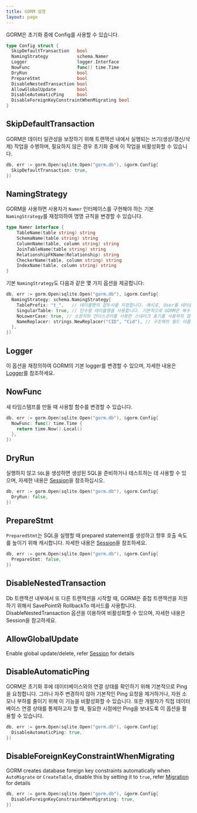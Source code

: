 ```yaml
---
title: GORM 설정
layout: page
---
```


GORM은 초기화 중에 Config를 사용할 수 있습니다.

```go
type Config struct {
  SkipDefaultTransaction   bool
  NamingStrategy           schema.Namer
  Logger                   logger.Interface
  NowFunc                  func() time.Time
  DryRun                   bool
  PrepareStmt              bool
  DisableNestedTransaction bool
  AllowGlobalUpdate        bool
  DisableAutomaticPing     bool
  DisableForeignKeyConstraintWhenMigrating bool
}
```

## SkipDefaultTransaction

GORM은 데이터 일관성을 보장하기 위해 트랜잭션 내에서 실행되는 쓰기(생성/갱신/삭제) 작업을 수행하며, 필요하지 않은 경우 초기화 중에 이 작업을 비활성화할 수 있습니다.

```go
db, err := gorm.Open(sqlite.Open("gorm.db"), &gorm.Config{
  SkipDefaultTransaction: true,
})
```

## <span id="naming_strategy">NamingStrategy</span>

GORM을 사용하면 사용자가 `Namer` 인터페이스를 구현해야 하는 기본 `NamingStrategy`를 재정의하여 명명 규칙을 변경할 수 있습니다.

```go
type Namer interface {
    TableName(table string) string
    SchemaName(table string) string
    ColumnName(table, column string) string
    JoinTableName(table string) string
    RelationshipFKName(Relationship) string
    CheckerName(table, column string) string
    IndexName(table, column string) string
}
```

기본 `NamingStrategy`도 다음과 같은 몇 가지 옵션을 제공합니다:

```go
db, err := gorm.Open(sqlite.Open("gorm.db"), &gorm.Config{
  NamingStrategy: schema.NamingStrategy{
    TablePrefix: "t_",   // 테이블명의 접두사를 지정합니다. 예시로, User를 테이블명으로 변환할 때 t_users로 변환합니다. 
    SingularTable: true, // 단수형 테이블명을 사용합니다. 기본적으로 GORM은 복수형 테이블명 규칙이 적용되는데 true로 설정하면 구조체 이름 그대로 테이블명을 생성합니다.
    NoLowerCase: true, // 소문자와 언더스코어를 사용한 스네이크 표기를 사용하지 않고, 구조체의 필드명을 그대로 사용합니다.
    NameReplacer: strings.NewReplacer("CID", "Cid"), // 구조체의 필드 이름을 DB에 넣기 전에 변환하여 테이블/열 이름으로 매핑합니다. 예시로 문자열 CID를 Cid로 변경하여 넣는다는 예시입니다.
  },
})
```

## Logger

이 옵션을 재정의하여 GORM의 기본 logger를 변경할 수 있으며, 자세한 내용은 [Logger](logger.html)를 참조하세요.

## <span id="now_func">NowFunc</span>

새 타임스탬프를 만들 때 사용할 함수를 변경할 수 있습니다.

```go
db, err := gorm.Open(sqlite.Open("gorm.db"), &gorm.Config{
  NowFunc: func() time.Time {
    return time.Now().Local()
  },
})
```

## DryRun

실행하지 않고 `SQL`을 생성하면 생성된 SQL을 준비하거나 테스트하는 데 사용할 수 있으며, 자세한 내용은 [Session](session.html)을 참조하십시오.

```go
db, err := gorm.Open(sqlite.Open("gorm.db"), &gorm.Config{
  DryRun: false,
})
```

## PrepareStmt

`PreparedStmt`는 SQL을 실행할 때 prepared statement를 생성하고 향후 호출 속도를 높이기 위해 캐시합니다. 자세한 내용은 [Session](session.html)을 참조하세요.

```go
db, err := gorm.Open(sqlite.Open("gorm.db"), &gorm.Config{
  PrepareStmt: false,
})
```

## DisableNestedTransaction

Db 트랜잭션 내부에서 또 다른 트랜잭션을 시작할 때, GORM은 중첩 트랜잭션을 지원하기 위해서 SavePoint와 RollbackTo 메서드를 사용합니다. DisableNestedTransaction 옵션을 이용하여 비활성화할 수 있으며, 자세한 내용은 Session을 참고하세요.


## AllowGlobalUpdate

Enable global update/delete, refer [Session](session.html) for details

## DisableAutomaticPing

GORM은 초기화 후에 데이터베이스와의 연결 상태를 확인하기 위해 기본적으로 Ping을 요청합니다. 그러나 자주 변경하지 않아 기본적인 Ping 요청을 제거하거나, 자원 소모나 부하를 줄이기 위해 이 기능을 비활성화할 수 있습니다. 또한 개발자가 직접 데이터베이스 연결 상태를 통제하고자 할 때, 필요한 시점에만 Ping을 보내도록 이 옵션을 활용할 수 있습니다.

```go
db, err := gorm.Open(sqlite.Open("gorm.db"), &gorm.Config{
  DisableAutomaticPing: true,
})
```

## DisableForeignKeyConstraintWhenMigrating

GORM creates database foreign key constraints automatically when `AutoMigrate` or `CreateTable`, disable this by setting it to `true`, refer [Migration](migration.html) for details

```go
db, err := gorm.Open(sqlite.Open("gorm.db"), &gorm.Config{
  DisableForeignKeyConstraintWhenMigrating: true,
})
```
